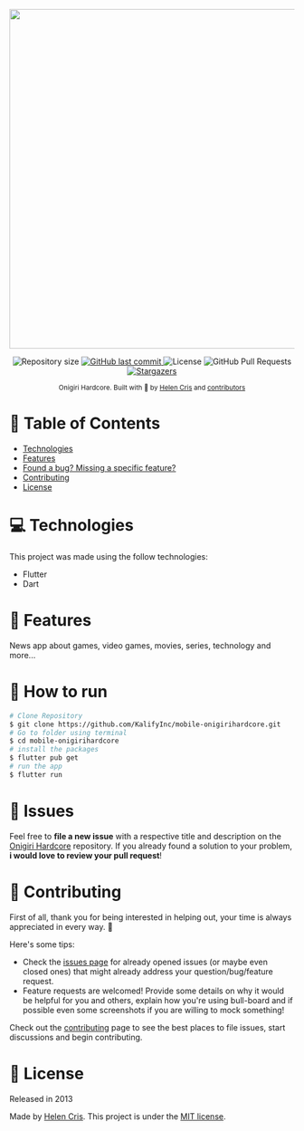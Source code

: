 <p align="center">
   <img src="https://onigirihardcore.vercel.app/logotipo-white.png" width="600"/>
</p>

<p align="center">
   <!-- <a href="https://www.linkedin.com/in/andersonmarlon/">
      <img alt="AndersonMarlon" src="https://img.shields.io/badge/-AndersonMarlon-00acff?style=flat&logo=Linkedin&logoColor=white" />
   </a> -->
  <img alt="Repository size" src="https://img.shields.io/github/repo-size/KalifyInc/mobile-onigirihardcore?color=00acff">

  <a href="https://github.com/KalifyInc/mobile-onigirihardcore/commits/master">
    <img alt="GitHub last commit" src="https://img.shields.io/github/last-commit/KalifyInc/mobile-onigirihardcore?color=00acff">
  </a>
  <img alt="License" src="https://img.shields.io/badge/license-MIT-00acff">
  <img alt="GitHub Pull Requests" src="https://img.shields.io/github/issues-pr/KalifyInc/mobile-onigirihardcore?color=00acff" />
  <a href="https://github.com/KalifyInc/mobile-onigirihardcore/stargazers">
    <img alt="Stargazers" src="https://img.shields.io/github/stars/KalifyInc/mobile-onigirihardcore?color=00acff&logo=github">
  </a>
</p>

<div align="center">
  <sub>Onigiri Hardcore. Built with 💙 by
    <a href="https://github.com/HelenCris">Helen Cris</a> and
    <a href="https://github.com/KalifyInc/mobile-onigirihardcore/graphs/contributors">
      contributors
    </a>
  </sub>
</div>

# 📌 Table of Contents

<!-- - [Demo Website](#eyes-demo-website) -->

- [Technologies](#computer-technologies)
- [Features](#rocket-features)
- [Found a bug? Missing a specific feature?](#bug-issues)
- [Contributing](#tada-contributing)
- [License](#closed_book-license)

<!-- # 👀 Demo Website

👉 Demo: https://onigirihardcore.vercel.app/ -->

# 💻 Technologies

This project was made using the follow technologies:

- Flutter
- Dart

# 🚀 Features

News app about games, video games, movies, series, technology and more...

# 🚧 How to run

```bash
# Clone Repository
$ git clone https://github.com/KalifyInc/mobile-onigirihardcore.git
# Go to folder using terminal
$ cd mobile-onigirihardcore
# install the packages
$ flutter pub get
# run the app
$ flutter run
```

<!-- If you want something, wait for `yarn build` to be obeyed, and after that open a little change decision! -->

# 🐛 Issues

Feel free to **file a new issue** with a respective title and description on the [Onigiri Hardcore](https://github.com/KalifyInc/mobile-onigirihardcore/issues) repository. If you already found a solution to your problem, **i would love to review your pull request**!

# 🎉 Contributing

First of all, thank you for being interested in helping out, your time is always appreciated in every way. 💯

Here's some tips:

- Check the [issues page](https://github.com/KalifyInc/mobile-onigirihardcore/issues) for already opened issues (or maybe even closed ones) that might already address your question/bug/feature request.
- Feature requests are welcomed! Provide some details on why it would be helpful for you and others, explain how you're using bull-board and if possible even some screenshots if you are willing to mock something!

Check out the [contributing](./CONTRIBUTING.md) page to see the best places to file issues, start discussions and begin contributing.

# 📕 License

Released in 2013

Made by [Helen Cris](https://github.com/HelenCris).
This project is under the [MIT license](./LICENSE).

